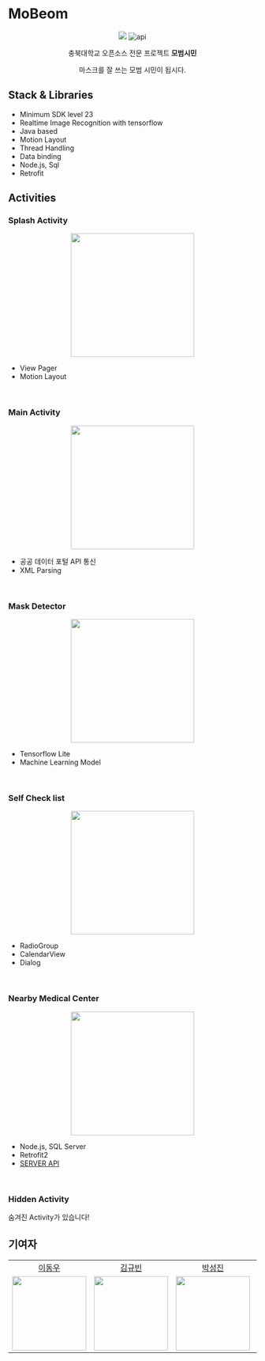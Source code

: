# MoBeom
<p align="center">
    <img src="https://img.shields.io/badge/Java-11.0.8-orange?logo=java"/>
<img alt="api" src="https://img.shields.io/badge/API-23%2B-green?logo=android"/>
<p align="center">충북대학교 오픈소스 전문 프로젝트 <b>모범시민</b>
<p align="center">마스크를 잘 쓰는 모범 시민이 됩시다.</p>
</p>

## Stack & Libraries
- Minimum SDK level 23
- Realtime Image Recognition with tensorflow
- Java based
- Motion Layout
- Thread Handling
- Data binding
- Node.js, Sql
- Retrofit

## Activities
### Splash Activity
<p align="center">
<img src="https://i.postimg.cc/MZ1TscjL/Kakao-Talk-20210530-185122861.gif" width="250">
</p>

- View Pager
- Motion Layout
<br>

### Main Activity
<p align="center">
<img src="https://user-images.githubusercontent.com/57510192/120142080-9cc39880-c218-11eb-8978-523a8061e7bc.jpg" width="250">
</p>

- 공공 데이터 포털 API 통신
- XML Parsing
<br>

### Mask Detector
<p align="center">
<img src="https://user-images.githubusercontent.com/57510192/121612111-b83e6700-ca94-11eb-9938-8f155243cf8a.PNG" width="250">
</p>

- Tensorflow Lite
- Machine Learning Model
<br>

### Self Check list
<p align="center">
<img src="https://i.postimg.cc/X78vbTLc/Kakao-Talk-20210530-185138622.gif)](https://postimg.cc/w71z54S7" width="250">
</p>

 - RadioGroup
 - CalendarView
 - Dialog
<br>


### Nearby Medical Center
<p align="center">
<img src="https://user-images.githubusercontent.com/57510192/120143844-e1046800-c21b-11eb-91fa-fc6aa5d49711.gif" width="250">
</p>

- Node.js, SQL Server
- Retrofit2
- [SERVER API](https://github.com/Mobeom/Mobeom_Server) 
<br>

### Hidden Activity
숨겨진 Activity가 있습니다!

## 기여자
<table align="center">
  <tr align="center">
    <td><a href="https://github.com/DongWooE">이동우</a></td>
    <td><a href="https://github.com/gyub99">김규빈</a></td>
    <td><a href="https://github.com/L-o-g-a-n">박성진</a></td>
    <td><a href="https://github.com/WonJoongLee">이원중</a></td>
  </tr>
  <tr align="center">
    <td><img src="https://github.com/DongWooE.png" width="150"></td>
    <td><img src="https://github.com/gyub99.png" width="150"></td>
    <td><img src="https://github.com/L-o-g-a-n.png" width="150"></td>
    <td><img src="https://github.com/WonJoongLee.png" width="150"></td>
  </tr>
</table>
